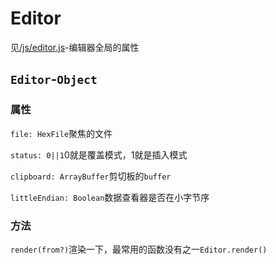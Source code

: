# Editor

见[/js/editor.js](/js/editor.js)-编辑器全局的属性

## `Editor`​-`Object`​

### 属性

​`file: HexFile`​聚焦的文件

​`status: 0||1`​0就是覆盖模式，1就是插入模式

​`clipboard: ArrayBuffer`​剪切板的`buffer`​

​`littleEndian: Boolean`​数据查看器是否在小字节序

### 方法

​`render(from?)`​渲染一下，最常用的函数没有之一`Editor.render()`​

‍
